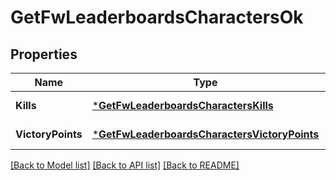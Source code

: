# GetFwLeaderboardsCharactersOk

## Properties
Name | Type | Description | Notes
------------ | ------------- | ------------- | -------------
**Kills** | [***GetFwLeaderboardsCharactersKills**](get_fw_leaderboards_characters_kills.md) |  | [default to null]
**VictoryPoints** | [***GetFwLeaderboardsCharactersVictoryPoints**](get_fw_leaderboards_characters_victory_points.md) |  | [default to null]

[[Back to Model list]](../README.md#documentation-for-models) [[Back to API list]](../README.md#documentation-for-api-endpoints) [[Back to README]](../README.md)

